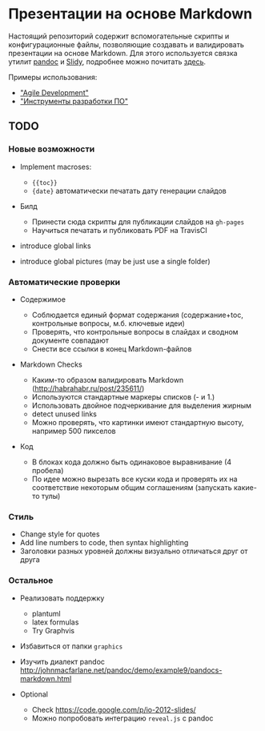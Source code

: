 # Презентации на основе Markdown

Настоящий репозиторий содержит вспомогательные скрипты и конфигурационные файлы,
позволяющие создавать и валидировать презентации на основе Markdown. Для этого
используется связка утилит [pandoc][pandoc] и [Slidy][slidy], подробнее можно
почитать [здесь][pandoc-slides].

Примеры использования:

  - ["Agile Development"][agile]
  - ["Инструменты разработки ПО"][devtools]

## TODO

### Новые возможности

  - Implement macroses:
    - `{{toc}}`
    - `{date}` автоматически печатать дату генерации слайдов

  - Билд
    - Принести сюда скрипты для публикации слайдов на `gh-pages`
    - Научиться печатать и публиковать PDF на TravisCI

  - introduce global links
  - introduce global pictures (may be just use a single folder)

### Автоматические проверки

  - Содержимое
    - Соблюдается единый формат содержания
      (содержание+toc, контрольные вопросы, м.б. ключевые идеи)
    - Проверять, что контрольные вопросы в слайдах и сводном документе совпадают
    - Снести все ссылки в конец Markdown-файлов

  - Markdown Checks
    - Каким-то образом валидировать Markdown (<http://habrahabr.ru/post/235611/>)
    - Используются стандартные маркеры списков (- и 1.)
    - Использовать двойное подчеркивание для выделения жирным
    - detect unused links
    - Можно проверять, что картинки имеют стандартную высоту, например 500 пикселов

  - Код
    - В блоках кода должно быть одинаковое выравнивание (4 пробела)
    - По идее можно вырезать все куски кода и проверять их на соответствие
      некоторым общим соглашениям (запускать какие-то тулы)

### Стиль

  - Change style for quotes
  - Add line numbers to code, then syntax highlighting
  - Заголовки разных уровней должны визуально отличаться друг от друга

### Остальное

  - Реализовать поддержку
    - plantuml
    - latex formulas
    - Try Graphvis

  - Избавиться от папки `graphics`
  - Изучить диалект pandoc <http://johnmacfarlane.net/pandoc/demo/example9/pandocs-markdown.html>
  - Optional
    - Check <https://code.google.com/p/io-2012-slides/>
    - Можно попробовать интеграцию `reveal.js` с pandoc

<!-- LINKS -->

[pandoc]:        http://pandoc.org
[slidy]:         http://www.w3.org/Talks/Tools/Slidy2/
[pandoc-slides]: http://pandoc.org/demo/example9/producing-slide-shows-with-pandoc.html
[agile]:         https://github.com/UNN-VMK-Software/agile-course-theory
[devtools]:      https://github.com/UNN-VMK-Software/devtools-course-theory
